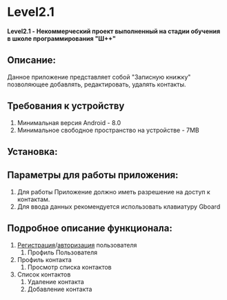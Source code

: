 # **Level2.1**
**Level2.1 - Некоммерческий проект выполненный на стадии обучения в школе программирования "Ш++"**
## **Описание**:
Данное приложение представляет собой "Записную книжку" позволяющее добавлять, редактировать, удалять контакты. 

## **Требования к устройству**
1. Минимальная версия Android - 8.0
2. Минимальное свободное пространство на устройстве - 7MB

## **Установка:**

## **Параметры для работы приложения:**
1. Для работы Приложение должно иметь разрешение на доступ к контактам.
2. Для ввода данных рекомендуется использовать клавиатуру Gboard

## **Подробное описание функционала:**
1. [Регистрация](docs/instructions/RegistrationAuthorization/Registration.md)/[авторизация](docs/instructions/RegistrationAuthorization/Authorization.md) пользователя
    1. Профиль Пользователя
2. Профиль контакта
    1. Просмотр списка контактов
3. Список контактов
    1. Удаление контакта
    1. Добавление контакта
    

   
